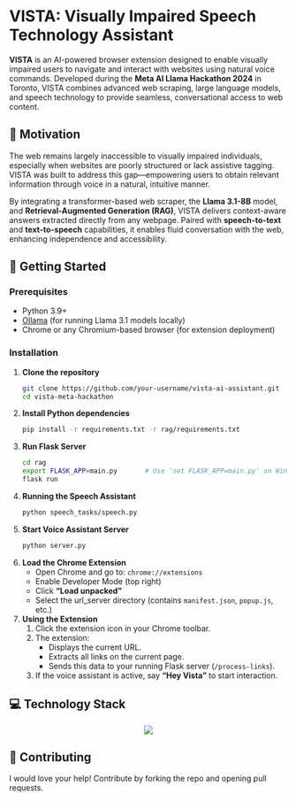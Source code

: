 # VISTA: Visually Impaired Speech Technology Assistant

**VISTA** is an AI-powered browser extension designed to enable visually impaired users to navigate and interact with websites using natural voice commands. Developed during the **Meta AI Llama Hackathon 2024** in Toronto, VISTA combines advanced web scraping, large language models, and speech technology to provide seamless, conversational access to web content.

## 🚀 Motivation

The web remains largely inaccessible to visually impaired individuals, especially when websites are poorly structured or lack assistive tagging. VISTA was built to address this gap—empowering users to obtain relevant information through voice in a natural, intuitive manner.

By integrating a transformer-based web scraper, the **Llama 3.1-8B** model, and **Retrieval-Augmented Generation (RAG)**, VISTA delivers context-aware answers extracted directly from any webpage. Paired with **speech-to-text** and **text-to-speech** capabilities, it enables fluid conversation with the web, enhancing independence and accessibility.

## 🚀 Getting Started

### Prerequisites
- Python 3.9+
- [Ollama](https://ollama.com) (for running Llama 3.1 models locally)
- Chrome or any Chromium-based browser (for extension deployment)

### Installation

1. **Clone the repository**
   ```bash
   git clone https://github.com/your-username/vista-ai-assistant.git
   cd vista-meta-hackathon
   ```
2. **Install Python dependencies**
   ```bash
   pip install -r requirements.txt -r rag/requirements.txt
   ```
3. **Run Flask Server**
   ```bash
   cd rag
   export FLASK_APP=main.py       # Use 'set FLASK_APP=main.py' on Windows
   flask run
   ```
4. **Running the Speech Assistant**
   ```bash
   python speech_tasks/speech.py
   ```
5. **Start Voice Assistant Server**
   ```bash
   python server.py
   ```
6. **Load the Chrome Extension**
	- Open Chrome and go to: ```chrome://extensions```
	- Enable Developer Mode (top right)
	- Click **“Load unpacked”**
	- Select the url_server directory (contains ```manifest.json```, ```popup.js```, etc.)
7. **Using the Extension**
    1. Click the extension icon in your Chrome toolbar.
    2. The extension:
        - Displays the current URL.
        - Extracts all links on the current page.
        - Sends this data to your running Flask server (`/process-links`).
    3. If the voice assistant is active, say **“Hey Vista”** to start interaction.
   


## 💻 Technology Stack
<p align="center">
  <a href="https://go-skill-icons.vercel.app/">
    <img
      src="https://go-skill-icons.vercel.app/api/icons?i=python,javascript,flask,langchain,ollama,git"
    />
  </a>
</p>
<p align="center">

## 👏 Contributing
I would love your help! Contribute by forking the repo and opening pull requests.
